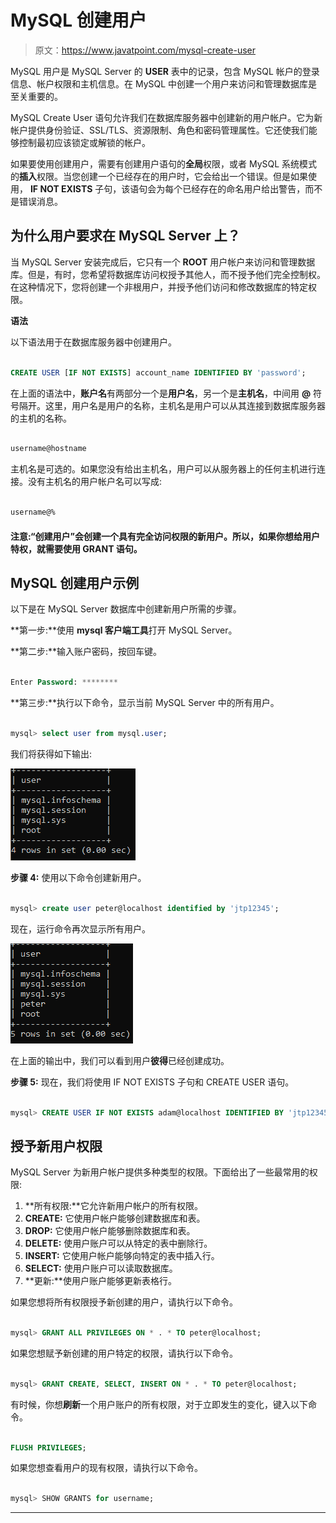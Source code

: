 # MySQL 创建用户

> 原文：<https://www.javatpoint.com/mysql-create-user>

MySQL 用户是 MySQL Server 的 **USER** 表中的记录，包含 MySQL 帐户的登录信息、帐户权限和主机信息。在 MySQL 中创建一个用户来访问和管理数据库是至关重要的。

MySQL Create User 语句允许我们在数据库服务器中创建新的用户帐户。它为新帐户提供身份验证、SSL/TLS、资源限制、角色和密码管理属性。它还使我们能够控制最初应该锁定或解锁的帐户。

如果要使用创建用户，需要有创建用户语句的**全局**权限，或者 MySQL 系统模式的**插入**权限。当您创建一个已经存在的用户时，它会给出一个错误。但是如果使用， **IF NOT EXISTS** 子句，该语句会为每个已经存在的命名用户给出警告，而不是错误消息。

## 为什么用户要求在 MySQL Server 上？

当 MySQL Server 安装完成后，它只有一个 **ROOT** 用户帐户来访问和管理数据库。但是，有时，您希望将数据库访问权授予其他人，而不授予他们完全控制权。在这种情况下，您将创建一个非根用户，并授予他们访问和修改数据库的特定权限。

**语法**

以下语法用于在数据库服务器中创建用户。

```sql

CREATE USER [IF NOT EXISTS] account_name IDENTIFIED BY 'password';

```

在上面的语法中，**账户名**有两部分一个是**用户名**，另一个是**主机名**，中间用 **@** 符号隔开。这里，用户名是用户的名称，主机名是用户可以从其连接到数据库服务器的主机的名称。

```sql

username@hostname

```

主机名是可选的。如果您没有给出主机名，用户可以从服务器上的任何主机进行连接。没有主机名的用户帐户名可以写成:

```sql

username@%

```

#### 注意:“创建用户”会创建一个具有完全访问权限的新用户。所以，如果你想给用户特权，就需要使用 GRANT 语句。

## MySQL 创建用户示例

以下是在 MySQL Server 数据库中创建新用户所需的步骤。

**第一步:**使用 **mysql 客户端工具**打开 MySQL Server。

**第二步:**输入账户密码，按回车键。

```sql

Enter Password: ********

```

**第三步:**执行以下命令，显示当前 MySQL Server 中的所有用户。

```sql

mysql> select user from mysql.user;

```

我们将获得如下输出:

![MySQL Create User](img/19dddf8c593b2f0d4a5ae79ec7c72194.png)

**步骤 4:** 使用以下命令创建新用户。

```sql

mysql> create user peter@localhost identified by 'jtp12345';

```

现在，运行命令再次显示所有用户。

![MySQL Create User](img/4582e50ac739a14afda6d7c665564275.png)

在上面的输出中，我们可以看到用户**彼得**已经创建成功。

**步骤 5:** 现在，我们将使用 IF NOT EXISTS 子句和 CREATE USER 语句。

```sql

mysql> CREATE USER IF NOT EXISTS adam@localhost IDENTIFIED BY 'jtp123456';

```

## 授予新用户权限

MySQL Server 为新用户帐户提供多种类型的权限。下面给出了一些最常用的权限:

1.  **所有权限:**它允许新用户帐户的所有权限。
2.  **CREATE:** 它使用户帐户能够创建数据库和表。
3.  **DROP:** 它使用户帐户能够删除数据库和表。
4.  **DELETE:** 使用户账户可以从特定的表中删除行。
5.  **INSERT:** 它使用户帐户能够向特定的表中插入行。
6.  **SELECT:** 使用户账户可以读取数据库。
7.  **更新:**使用户账户能够更新表格行。

如果您想将所有权限授予新创建的用户，请执行以下命令。

```sql

mysql> GRANT ALL PRIVILEGES ON * . * TO peter@localhost;

```

如果您想赋予新创建的用户特定的权限，请执行以下命令。

```sql

mysql> GRANT CREATE, SELECT, INSERT ON * . * TO peter@localhost;

```

有时候，你想**刷新**一个用户账户的所有权限，对于立即发生的变化，键入以下命令。

```sql

FLUSH PRIVILEGES;

```

如果您想查看用户的现有权限，请执行以下命令。

```sql

mysql> SHOW GRANTS for username;

```

* * *